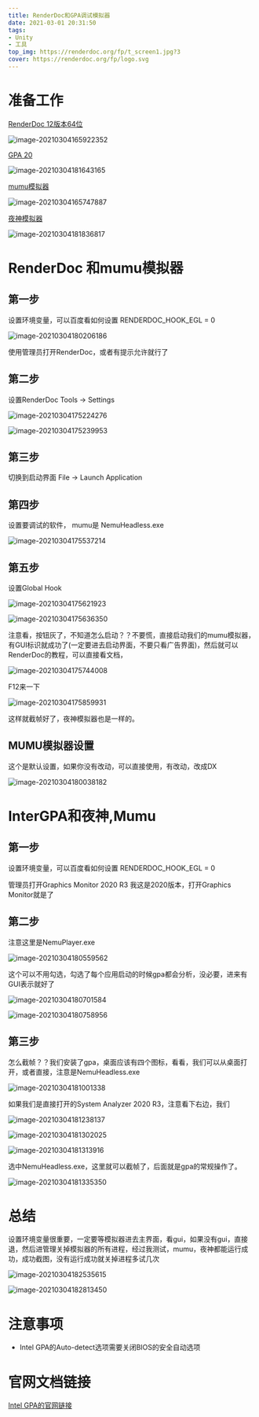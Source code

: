 ```yaml
---
title: RenderDoc和GPA调试模拟器
date: 2021-03-01 20:31:50
tags:
- Unity
- 工具
top_img: https://renderdoc.org/fp/t_screen1.jpg?3
cover: https://renderdoc.org/fp/logo.svg
---
```

# 准备工作

[RenderDoc 12版本64位](https://renderdoc.org/stable/1.12/RenderDoc_1.12_64.zip)

![image-20210304165922352](image-20210304165922352.png)

[GPA 20](https://registrationcenter-download.intel.com/akdlm/irc_nas/17543/gpa_20.4.1608031112_release-external_x64_standalone.msi)

![image-20210304181643165](image-20210304181643165.png)

[mumu模拟器](https://a11.gdl.netease.com/MuMuInstaller_1.2.0.0_nochannel_zh-Hans_1614587994.exe)

![image-20210304165747887](image-20210304165747887.png)

[夜神模拟器](https://res06.bignox.com/full/20210220/d805fd0b971d4eebb77685596ae90db3.exe?filename=nox_setup_v7.0.0.9_full.exe)

![image-20210304181836817](image-20210304181836817.png)

# RenderDoc 和mumu模拟器

## 第一步

设置环境变量，可以百度看如何设置	RENDERDOC_HOOK_EGL = 0

![image-20210304180206186](image-20210304180206186.png)

使用管理员打开RenderDoc，或者有提示允许就行了

## 第二步

设置RenderDoc Tools -> Settings

![image-20210304175224276](image-20210304175224276.png)

![image-20210304175239953](image-20210304175239953.png)

## 第三步

切换到启动界面 File -> Launch Application

## 第四步

设置要调试的软件， mumu是 NemuHeadless.exe

![image-20210304175537214](image-20210304175537214.png)

## 第五步

设置Global Hook

![image-20210304175621923](image-20210304175621923.png)

![image-20210304175636350](image-20210304175636350.png)

注意看，按钮灰了，不知道怎么启动？？不要慌，直接启动我们的mumu模拟器，有GUI标识就成功了(一定要进去启动界面，不要只看广告界面)，然后就可以RenderDoc的教程，可以直接看文档，

![image-20210304175744008](image-20210304175744008.png)

F12来一下

![image-20210304175859931](image-20210304175859931.png)

这样就截帧好了，夜神模拟器也是一样的。

## MUMU模拟器设置

这个是默认设置，如果你没有改动，可以直接使用，有改动，改成DX

![image-20210304180038182](image-20210304180038182.png)

# InterGPA和夜神,Mumu

## 第一步

设置环境变量，可以百度看如何设置	RENDERDOC_HOOK_EGL = 0

管理员打开Graphics Monitor 2020 R3 我这是2020版本，打开Graphics Monitor就是了

## 第二步

注意这里是NemuPlayer.exe

![image-20210304180559562](image-20210304180559562.png)

这个可以不用勾选，勾选了每个应用启动的时候gpa都会分析，没必要，进来有GUI表示就好了

![image-20210304180701584](image-20210304180701584.png)

![image-20210304180758956](image-20210304180758956.png)

## 第三步

怎么截帧？？我们安装了gpa，桌面应该有四个图标，看看，我们可以从桌面打开，或者直接，注意是NemuHeadless.exe

![image-20210304181001338](image-20210304181001338.png)

如果我们是直接打开的System Analyzer 2020 R3，注意看下右边，我们

![image-20210304181238137](image-20210304181238137.png)

![image-20210304181302025](image-20210304181302025.png)

![image-20210304181313916](image-20210304181313916.png)

选中NemuHeadless.exe，这里就可以截帧了，后面就是gpa的常规操作了。

![image-20210304181335350](image-20210304181335350.png)

# 总结

设置环境变量很重要，一定要等模拟器进去主界面，看gui，如果没有gui，直接退，然后进管理关掉模拟器的所有进程，经过我测试，mumu，夜神都能运行成功，成功截图，没有运行成功就关掉进程多试几次

![image-20210304182535615](image-20210304182535615.png)

![image-20210304182813450](image-20210304182813450.png)

# 注意事项

- Intel GPA的Auto-detect选项需要关闭BIOS的安全自动选项

# 官网文档链接

[Intel GPA的官网链接](https://www.intel.com/content/www/us/en/develop/documentation/gpa-user-guide/top.html)
